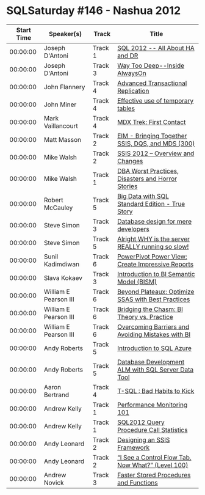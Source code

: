 # SQLSaturday #146 - Nashua 2012
Start Time|Speaker(s)|Track|Title
---|---|---|---
00:00:00|Joseph D'Antoni|Track 1|[SQL 2012 -- All About HA and DR](16190.md)
00:00:00|Joseph D'Antoni|Track 3|[Way Too Deep--Inside AlwaysOn](16191.md)
00:00:00|John Flannery|Track 4|[Advanced Transactional Replication](16726.md)
00:00:00|John Miner|Track 4|[Effective use of temporary tables](17017.md)
00:00:00|Mark Vaillancourt|Track 4|[MDX Trek: First Contact](19640.md)
00:00:00|Matt Masson|Track 2|[EIM - Bringing Together SSIS, DQS, and MDS (300)](19834.md)
00:00:00|Mike Walsh|Track 2|[SSIS 2012 – Overview and Changes](20631.md)
00:00:00|Mike Walsh|Track 1|[DBA Worst Practices, Disasters and Horror Stories](20632.md)
00:00:00|Robert McCauley|Track 5|[Big Data with SQL Standard Edition - True Story](23373.md)
00:00:00|Steve Simon|Track 3|[Database design for mere developers ](25211.md)
00:00:00|Steve Simon|Track 5|[Alright,WHY is the server REALLY running so slow!](25215.md)
00:00:00|Sunil Kadimdiwan|Track 6|[PowerPivot  Power View: Create Impressive Reports](25877.md)
00:00:00|Slava Kokaev|Track 3|[Introduction to BI Semantic Model (BISM) ](27504.md)
00:00:00|William E Pearson III|Track 6|[Beyond Plateaux: Optimize SSAS with Best Practices](27927.md)
00:00:00|William E Pearson III|Track 6|[Bridging the Chasm: BI Theory vs. Practice](27928.md)
00:00:00|William E Pearson III|Track 6|[Overcoming Barriers and Avoiding Mistakes with BI](27934.md)
00:00:00|Andy Roberts|Track 5|[Introduction to SQL Azure](34600.md)
00:00:00|Andy Roberts|Track 5|[Database Development ALM with SQL Server Data Tool](34601.md)
00:00:00|Aaron Bertrand|Track 4|[T-SQL : Bad Habits to Kick](8915.md)
00:00:00|Andrew Kelly|Track 1|[Performance Monitoring 101](9155.md)
00:00:00|Andrew Kelly|Track 1|[SQL2012 Query  Procedure Call Statistics](9156.md)
00:00:00|Andy Leonard|Track 2|[Designing an SSIS Framework ](9515.md)
00:00:00|Andy Leonard|Track 2|[“I See a Control Flow Tab. Now What?” (Level 100)](9518.md)
00:00:00|Andrew Novick|Track 3|[Faster  Stored Procedures and Functions](9672.md)
